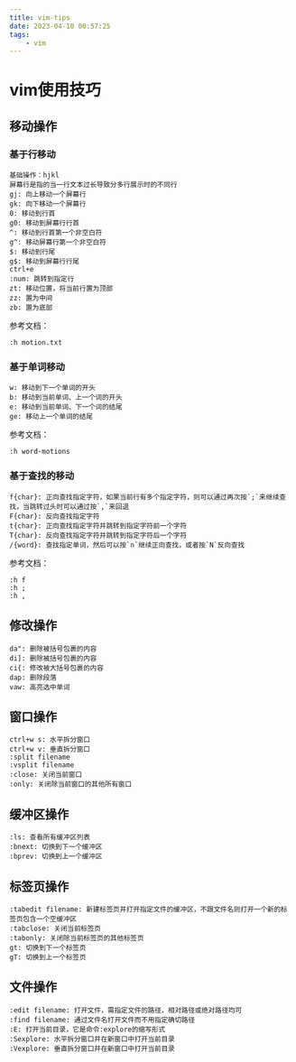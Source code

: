 ```yaml
---
title: vim-tips
date: 2023-04-10 00:57:25
tags:
    - vim
---
```


# vim使用技巧

## 移动操作
### 基于行移动
```
基础操作：hjkl
屏幕行是指的当一行文本过长导致分多行展示时的不同行
gj: 向上移动一个屏幕行
gk: 向下移动一个屏幕行
0: 移动到行首
g0: 移动到屏幕行行首
^: 移动到行首第一个非空白符
g^: 移动屏幕行第一个非空白符
$: 移动到行尾
g$: 移动到屏幕行行尾
ctrl+e
:num: 跳转到指定行
zt: 移动位置，将当前行置为顶部
zz: 置为中间
zb: 置为底部
```
参考文档：  
```
:h motion.txt
```

### 基于单词移动
```
w: 移动到下一个单词的开头
b: 移动到当前单词、上一个词的开头
e: 移动到当前单词、下一个词的结尾
ge: 移动上一个单词的结尾

```
参考文档：  
```
:h word-motions
```

### 基于查找的移动
```
f{char}: 正向查找指定字符，如果当前行有多个指定字符，则可以通过再次按`;`来继续查找，当跳转过头时可以通过按`,`来回退
F{char}: 反向查找指定字符
t{char}: 正向查找指定字符并跳转到指定字符前一个字符
T{char}: 反向查找指定字符并跳转到指定字符后一个字符
/{word}: 查找指定单词，然后可以按`n`继续正向查找，或者按`N`反向查找
```
参考文档：  
```
:h f
:h ;
:h ,
```

## 修改操作
```
da": 删除被括号包裹的内容
di]: 删除被括号包裹的内容
ci{: 修改被大括号包裹的内容
dap: 删除段落
vaw: 高亮选中单词
```

## 窗口操作
```
ctrl+w s: 水平拆分窗口
ctrl+w v: 垂直拆分窗口
:split filename
:vsplit filename
:close: 关闭当前窗口
:only: 关闭除当前窗口的其他所有窗口
```

## 缓冲区操作
```
:ls: 查看所有缓冲区列表
:bnext: 切换到下一个缓冲区
:bprev: 切换到上一个缓冲区
```

## 标签页操作
```
:tabedit filename: 新建标签页并打开指定文件的缓冲区，不跟文件名则打开一个新的标签页包含一个空缓冲区
:tabclose: 关闭当前标签页
:tabonly: 关闭除当前标签页的其他标签页
gt: 切换到下一个标签页
gT: 切换到上一个标签页
```

## 文件操作
```
:edit filename: 打开文件，需指定文件的路径，相对路径或绝对路径均可
:find filename: 通过文件名打开文件而不用指定确切路径
:E: 打开当前目录，它是命令:explore的缩写形式
:Sexplore: 水平拆分窗口并在新窗口中打开当前目录
:Vexplore: 垂直拆分窗口并在新窗口中打开当前目录

```
